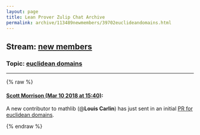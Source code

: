 ```yaml
---
layout: page
title: Lean Prover Zulip Chat Archive 
permalink: archive/113489newmembers/39702euclideandomains.html
---
```


## Stream: [new members](index.html)
### Topic: [euclidean domains](39702euclideandomains.html)

---


{% raw %}
#### [ Scott Morrison (Mar 10 2018 at 15:40)](https://leanprover.zulipchat.com/#narrow/stream/113489-new%20members/topic/euclidean%20domains/near/123536730):
A new contributor to mathlib (@**Louis Carlin**) has just sent in an initial [PR for euclidean domains](https://github.com/leanprover/mathlib/pull/78).


{% endraw %}
